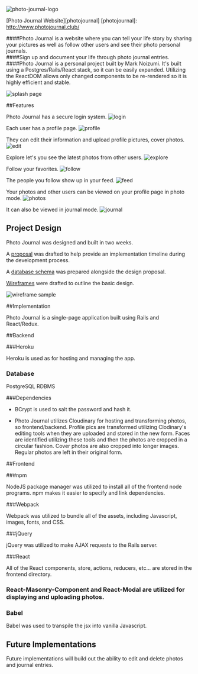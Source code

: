 ![photo-journal-logo]

[Photo Journal Website][photojournal]
[photojournal]: http://www.photojournal.club/

####Photo Journal is a website where you can tell your life story by sharing your pictures as well as follow other users and see their photo personal journals.  
####Sign up and document your life through photo journal entries.  
####Photo Journal is a personal project built by Mark Noizumi.  It's built using a Postgres/Rails/React stack, so it can be easily expanded.  Utilizing the ReactDOM allows only changed components to be re-rendered so it is highly efficient and stable.  

![splash page]

##Features

Photo Journal has a secure login system.
![login]

Each user has a profile page.
![profile]

They can edit their information and upload profile pictures, cover photos.
![edit]  

Explore let's you see the latest photos from other users.
![explore]

Follow your favorites.
![follow]

The people you follow show up in your feed.
![feed]

Your photos and other users can be viewed on your profile page in photo mode.
![photos]

It can also be viewed in journal mode.
![journal]


## Project Design

Photo Journal was designed and built in two weeks.

A [proposal][proposal] was drafted to help provide an implementation timeline during the development process.

A [database schema][schema] was prepared alongside the design proposal.

[Wireframes][wireframes] were drafted to outline the basic design.  

![wireframe sample]


##Implementation

Photo Journal is a single-page application built using Rails and React/Redux.  

##Backend

###Heroku

Heroku is used as for hosting and managing the app.  

### Database

PostgreSQL RDBMS

###Dependencies

- BCrypt is used to salt the password and hash it.  

- Photo Journal utilizes Cloudinary for hosting and transforming photos, so frontend/backend.  Profile pics are transformed utilizing Clodinary's editing tools when they are uploaded and stored in the new form. Faces are identified utilizing these tools and then the photos are cropped in a circular fashion.  Cover photos are also cropped into longer images.  Regular photos are left in their original form.  


##Frontend  

###npm

NodeJS package manager was utilized to install all of the frontend node programs.  npm makes it easier to specify and link dependencies.

###Webpack

Webpack was utilized to bundle all of the assets, including Javascript, images, fonts, and CSS.  

###jQuery

jQuery was utilized to make AJAX requests to the Rails server.  

###React

All of the React components, store, actions, reducers, etc... are stored in the frontend directory.  


### React-Masonry-Component and React-Modal are utilized for displaying and uploading photos.  

### Babel

Babel was used to transpile the jsx into vanilla Javascript.  



## Future Implementations

Future implementations will build out the ability to edit and delete photos and journal entries.  


[photo-journal-logo]: http://res.cloudinary.com/dseky3p5e/image/upload/v1484119573/v8_c5rdfy.png
[splash page]: ./docs/images/Splash.png "Photo Journal splash page"
[login]: ./docs/images/login.png
[profile]: ./docs/images/profile.png
[edit]: ./docs/images/edit.png
[explore]: ./docs/images/explore.png
[follow]: ./docs/images/follow.png
[feed]: ./docs/images/feed.png
[photos]: ./docs/images/photos.png
[journal]: ./docs/images/journal.png
[proposal]: ./docs/README.md
[schema]: ./docs/schema.md
[wireframes]: ./docs/wireframes
[wireframe sample]: ./docs/wireframes/Splash.png
